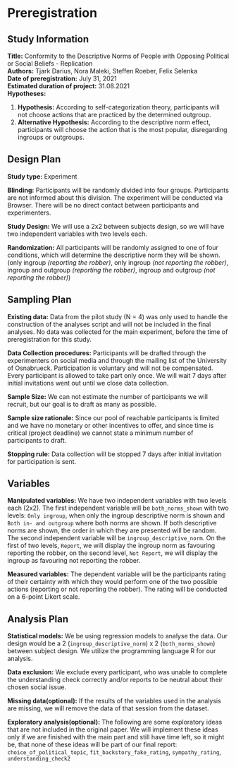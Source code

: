 # Preregistration
## Study Information
**Title:** Conformity to the Descriptive Norms of People with Opposing Political or Social Beliefs - Replication  
**Authors:** Tjark Darius, Nora Maleki, Steffen Roeber, Felix Selenka  
**Date of preregistration:** July 31, 2021  
**Estimated duration of project:** 31.08.2021  
**Hypotheses:**
1. **Hypothesis:** According to self-categorization theory, participants will not choose actions that are practiced by the determined outgroup.
2. **Alternative Hypothesis:** According to the descriptive norm effect, participants will choose the action that is the most popular, disregarding ingroups or outgroups.

## Design Plan
**Study type:** Experiment

**Blinding:** Participants will be randomly divided into four groups. Participants are not informed about this division. The experiment will be conducted via Browser. There will be no direct contact between participants and experimenters.

**Study Design:** We will use a 2x2 between subjects design, so we will have two independent variables with two levels each.

**Randomization:** All participants will be randomly assigned to one of four conditions, which will determine the descriptive norm they will be shown. (only ingroup _(reporting the robber)_, only ingroup _(not reporting the robber)_, ingroup and outgroup _(reporting the robber)_, ingroup and outgroup _(not reporting the robber)_)
## Sampling Plan
**Existing data:** Data from the pilot study (N = 4) was only used to handle the construction of the analyses script and will not be included in the final analyses. No data was collected for the main experiment, before the time of preregistration for this study.

**Data Collection procedures:** Participants will be drafted through the experimenters on social media and through the mailing list of the University of Osnabrueck. Participation is voluntary and will not be compensated. Every participant is allowed to take part only once. We will wait 7 days after initial invitations went out until we close data collection.

**Sample Size:** We can not estimate the number of participants we will recruit, but our goal is to draft as many as possible.

**Sample size rationale:** Since our pool of reachable participants is limited and we have no monetary or other incentives to offer, and since time is critical (project deadline) we cannot state a minimum number of participants to draft.

**Stopping rule:** Data collection will be stopped 7 days after initial invitation for participation is sent.
## Variables
**Manipulated variables:** We have two independent variables with two levels each (2x2).
The first independent variable will be `both_norms_shown` with two levels: `Only ingroup`, when only the ingroup descriptive norm is shown and `Both in- and outgroup` where both norms are shown.
If both descriptive norms are shown, the order in which they are 
presented will be random.
The second independent variable will be `ingroup_descriptive_norm`. 
On the first of two levels, `Report`, we will display the ingroup norm as 
favouring reporting the robber, on the second level, `Not Report`,
we will display the ingroup as favouring not reporting the robber.

**Measured variables:** The dependent variable will be the 
participants rating of their certainty with which they would 
perform one of the two possible actions (reporting or not reporting
the robber). The rating will be conducted on a 6-point Likert scale.
## Analysis Plan
**Statistical models:** We be using regression models to analyse the data.
Our design would be a 2 (`ingroup_descriptive_norm`) x 2 (`both_norms_shown`) 
between subject design. We utilize the programming language R for our 
analysis.

**Data exclusion:** We exclude every participant, who was unable 
to complete the understanding check correctly and/or reports to 
be neutral about their chosen social issue.

**Missing data(optional):** If the results of the variables used in the 
analysis are missing, we will remove the data of that session from 
the dataset.

**Exploratory analysis(optional):** The following are some 
exploratory ideas that are not included in the original paper. 
We will implement these ideas only if we are finished with the 
main part and still have time left, so it might be, that none 
of these ideas will be part of our final report:
`choice_of_political_topic`,
`fit_backstory_fake_rating`,
`sympathy_rating`,
`understanding_check2`

